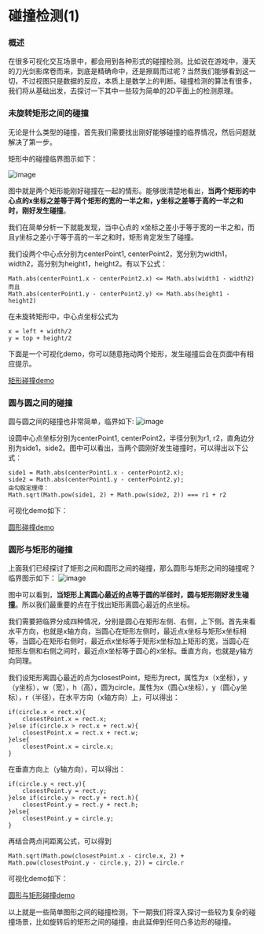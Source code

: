 # 碰撞检测(1)
### 概述
在很多可视化交互场景中，都会用到各种形式的碰撞检测。比如说在游戏中，漫天的刀光剑影席卷而来，到底是精确命中，还是擦肩而过呢？当然我们能够看到这一切，不过视图只是数据的反应，本质上是数学上的判断。碰撞检测的算法有很多，我们将从基础出发，去探讨一下其中一些较为简单的2D平面上的检测原理。
### 未旋转矩形之间的碰撞
无论是什么类型的碰撞，首先我们需要找出刚好能够碰撞的临界情况，然后问题就解决了第一步。

矩形中的碰撞临界图示如下：

![image](http://vincken.top/collision/image/image1.png)

图中就是两个矩形能刚好碰撞在一起的情形。能够很清楚地看出，**当两个矩形的中心点的x坐标之差等于两个矩形的宽的一半之和，y坐标之差等于高的一半之和时，刚好发生碰撞**。

我们在简单分析一下就能发现，当中心点的 x坐标之差小于等于宽的一半之和，而且y坐标之差小于等于高的一半之和时，矩形肯定发生了碰撞。

我们设两个中心点分别为centerPoint1, centerPoint2，宽分别为width1，width2，高分别为height1，height2。有以下公式：

```
Math.abs(centerPoint1.x - centerPoint2.x) <= Math.abs(width1 - width2)
而且
Math.abs(centerPoint1.y - centerPoint2.y) <= Math.abs(height1 - height2)
```
在未旋转矩形中，中心点坐标公式为

```
x = left + width/2
y = top + height/2
```


下面是一个可视化demo，你可以随意拖动两个矩形，发生碰撞后会在页面中有相应提示。

[矩形碰撞demo](http://vincken.top/collision/demo/demo1.html)
### 圆与圆之间的碰撞
圆与圆之间的碰撞也非常简单，临界如下:
![image](http://vincken.top/collision/image/image2.png)

设圆中心点坐标分别为centerPoint1, centerPoint2，半径分别为r1, r2，直角边分别为side1，side2。图中可以看出，当两个圆刚好发生碰撞时，可以得出以下公式：

```
side1 = Math.abs(centerPoint1.x - centerPoint2.x);
side2 = Math.abs(centerPoint1.y - centerPoint2.y);
由勾股定理得：
Math.sqrt(Math.pow(side1, 2) + Math.pow(side2, 2)) === r1 + r2
```

可视化demo如下：

[圆形碰撞demo](http://vincken.top/collision/demo/demo2.html)

### 圆形与矩形的碰撞

上面我们已经探讨了矩形之间和圆形之间的碰撞，那么圆形与矩形之间的碰撞呢？
临界图示如下：
![image](http://vincken.top/collision/image/image3.png)

图中可以看到，**当矩形上离圆心最近的点等于圆的半径时，圆与矩形刚好发生碰撞**。所以我们最重要的点在于找出矩形离圆心最近的点坐标。

我们需要把临界分成四种情况，分别是圆心在矩形左侧、右侧，上下侧。首先来看水平方向，也就是x轴方向，当圆心在矩形左侧时，最近点x坐标与矩形x坐标相等，当圆心在矩形右侧时，最近点x坐标等于矩形x坐标加上矩形的宽，当圆心在矩形左侧和右侧之间时，最近点x坐标等于圆心的x坐标。垂直方向，也就是y轴方向同理。

我们设矩形离圆心最近的点为closestPoint，矩形为rect，属性为x（x坐标），y（y坐标），w（宽），h（高），圆为circle，属性为x（圆心x坐标），y（圆心y坐标），r（半径），在水平方向（x轴方向）上，可以得出：

```
if(circle.x < rect.x){
    closestPoint.x = rect.x;
}else if(circle.x > rect.x + rect.w){
    closestPoint.x = rect.x + rect.w;
}else{
    closestPoint.x = circle.x;
}
```
在垂直方向上（y轴方向），可以得出：

```
if(circle.y < rect.y){
    closestPoint.y = rect.y;
}else if(circle.y > rect.y + rect.h){
    closestPoint.y = rect.y + rect.h;
}else{
    closestPoint.y = circle.y;
}
```

再结合两点间距离公式，可以得到

```
Math.sqrt(Math.pow(closestPoint.x - circle.x, 2) + Math.pow(closestPoint.y - circle.y, 2)) = circle.r
```

可视化demo如下：

[圆形与矩形碰撞demo](http://vincken.top/collision/demo/demo3.html)

以上就是一些简单图形之间的碰撞检测，下一期我们将深入探讨一些较为复杂的碰撞场景，比如旋转后的矩形之间的碰撞，由此延伸到任何凸多边形的碰撞。


